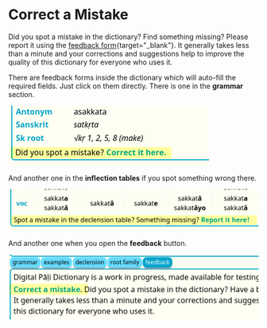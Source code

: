 # Correct a Mistake

Did you spot a mistake in the dictionary? Find something missing? Please report it using the [feedback form](https://docs.google.com/forms/d/e/1FAIpQLSf9boBe7k5tCwq7LdWgBHHGIPVc4ROO5yjVDo1X5LDAxkmGWQ/viewform?usp=pp_url&entry.1433863141=digitalpalidictionary.github.io){target="_blank"}. It generally takes less than a minute and your corrections and suggestions help to improve the quality of this dictionary for everyone who uses it.

There are feedback forms inside the dictionary which will auto-fill the required fields. Just click on them directly. There is one in the **grammar** section.

![image](../pics/feedback/grammar.png)

And another one in the **inflection tables** if you spot something wrong there. 

![image](../pics/feedback/inflection.png)

And another one when you open the **feedback** button.

![image](../pics/feedback/feedback.png)
